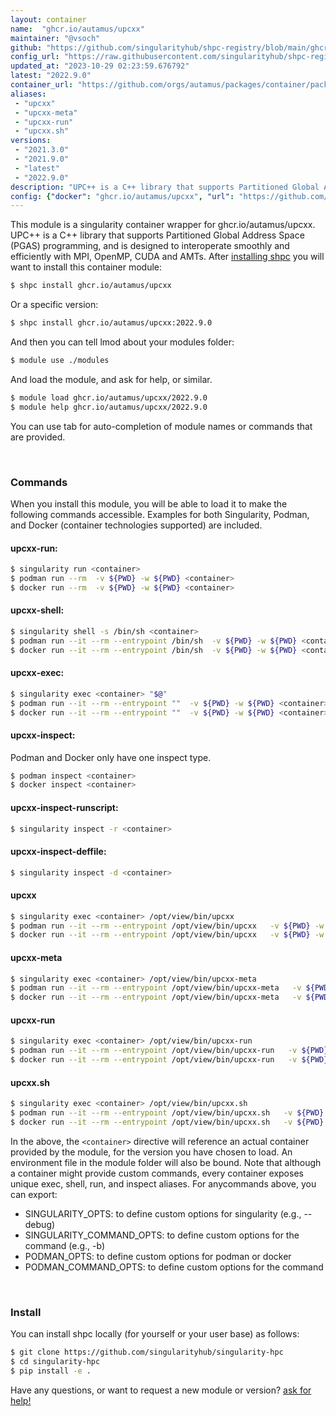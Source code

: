 ```yaml
---
layout: container
name:  "ghcr.io/autamus/upcxx"
maintainer: "@vsoch"
github: "https://github.com/singularityhub/shpc-registry/blob/main/ghcr.io/autamus/upcxx/container.yaml"
config_url: "https://raw.githubusercontent.com/singularityhub/shpc-registry/main/ghcr.io/autamus/upcxx/container.yaml"
updated_at: "2023-10-29 02:23:59.676792"
latest: "2022.9.0"
container_url: "https://github.com/orgs/autamus/packages/container/package/upcxx"
aliases:
 - "upcxx"
 - "upcxx-meta"
 - "upcxx-run"
 - "upcxx.sh"
versions:
 - "2021.3.0"
 - "2021.9.0"
 - "latest"
 - "2022.9.0"
description: "UPC++ is a C++ library that supports Partitioned Global Address Space (PGAS) programming, and is designed to interoperate smoothly and efficiently with MPI, OpenMP, CUDA and AMTs."
config: {"docker": "ghcr.io/autamus/upcxx", "url": "https://github.com/orgs/autamus/packages/container/package/upcxx", "maintainer": "@vsoch", "description": "UPC++ is a C++ library that supports Partitioned Global Address Space (PGAS) programming, and is designed to interoperate smoothly and efficiently with MPI, OpenMP, CUDA and AMTs.", "latest": {"2022.9.0": "sha256:4fb58ad779ca861344af2b8dab0ed07b89d4f7b14ffffa98c8429fe0f0779e51"}, "tags": {"2021.3.0": "sha256:5c96a1851c89e27ce2542e055c462f01f0fdd079dc39abdbae1a0f5b676255f3", "2021.9.0": "sha256:1bba1f067633ce18553bcb3ed4176dbc808d19b1e433bc279ca223f928160ab6", "latest": "sha256:4fb58ad779ca861344af2b8dab0ed07b89d4f7b14ffffa98c8429fe0f0779e51", "2022.9.0": "sha256:4fb58ad779ca861344af2b8dab0ed07b89d4f7b14ffffa98c8429fe0f0779e51"}, "aliases": {"upcxx": "/opt/view/bin/upcxx", "upcxx-meta": "/opt/view/bin/upcxx-meta", "upcxx-run": "/opt/view/bin/upcxx-run", "upcxx.sh": "/opt/view/bin/upcxx.sh"}}
---
```


This module is a singularity container wrapper for ghcr.io/autamus/upcxx.
UPC++ is a C++ library that supports Partitioned Global Address Space (PGAS) programming, and is designed to interoperate smoothly and efficiently with MPI, OpenMP, CUDA and AMTs.
After [installing shpc](#install) you will want to install this container module:


```bash
$ shpc install ghcr.io/autamus/upcxx
```

Or a specific version:

```bash
$ shpc install ghcr.io/autamus/upcxx:2022.9.0
```

And then you can tell lmod about your modules folder:

```bash
$ module use ./modules
```

And load the module, and ask for help, or similar.

```bash
$ module load ghcr.io/autamus/upcxx/2022.9.0
$ module help ghcr.io/autamus/upcxx/2022.9.0
```

You can use tab for auto-completion of module names or commands that are provided.

<br>

### Commands

When you install this module, you will be able to load it to make the following commands accessible.
Examples for both Singularity, Podman, and Docker (container technologies supported) are included.

#### upcxx-run:

```bash
$ singularity run <container>
$ podman run --rm  -v ${PWD} -w ${PWD} <container>
$ docker run --rm  -v ${PWD} -w ${PWD} <container>
```

#### upcxx-shell:

```bash
$ singularity shell -s /bin/sh <container>
$ podman run --it --rm --entrypoint /bin/sh  -v ${PWD} -w ${PWD} <container>
$ docker run --it --rm --entrypoint /bin/sh  -v ${PWD} -w ${PWD} <container>
```

#### upcxx-exec:

```bash
$ singularity exec <container> "$@"
$ podman run --it --rm --entrypoint ""  -v ${PWD} -w ${PWD} <container> "$@"
$ docker run --it --rm --entrypoint ""  -v ${PWD} -w ${PWD} <container> "$@"
```

#### upcxx-inspect:

Podman and Docker only have one inspect type.

```bash
$ podman inspect <container>
$ docker inspect <container>
```

#### upcxx-inspect-runscript:

```bash
$ singularity inspect -r <container>
```

#### upcxx-inspect-deffile:

```bash
$ singularity inspect -d <container>
```


#### upcxx

```bash
$ singularity exec <container> /opt/view/bin/upcxx
$ podman run --it --rm --entrypoint /opt/view/bin/upcxx   -v ${PWD} -w ${PWD} <container> -c " $@"
$ docker run --it --rm --entrypoint /opt/view/bin/upcxx   -v ${PWD} -w ${PWD} <container> -c " $@"
```


#### upcxx-meta

```bash
$ singularity exec <container> /opt/view/bin/upcxx-meta
$ podman run --it --rm --entrypoint /opt/view/bin/upcxx-meta   -v ${PWD} -w ${PWD} <container> -c " $@"
$ docker run --it --rm --entrypoint /opt/view/bin/upcxx-meta   -v ${PWD} -w ${PWD} <container> -c " $@"
```


#### upcxx-run

```bash
$ singularity exec <container> /opt/view/bin/upcxx-run
$ podman run --it --rm --entrypoint /opt/view/bin/upcxx-run   -v ${PWD} -w ${PWD} <container> -c " $@"
$ docker run --it --rm --entrypoint /opt/view/bin/upcxx-run   -v ${PWD} -w ${PWD} <container> -c " $@"
```


#### upcxx.sh

```bash
$ singularity exec <container> /opt/view/bin/upcxx.sh
$ podman run --it --rm --entrypoint /opt/view/bin/upcxx.sh   -v ${PWD} -w ${PWD} <container> -c " $@"
$ docker run --it --rm --entrypoint /opt/view/bin/upcxx.sh   -v ${PWD} -w ${PWD} <container> -c " $@"
```



In the above, the `<container>` directive will reference an actual container provided
by the module, for the version you have chosen to load. An environment file in the
module folder will also be bound. Note that although a container
might provide custom commands, every container exposes unique exec, shell, run, and
inspect aliases. For anycommands above, you can export:

 - SINGULARITY_OPTS: to define custom options for singularity (e.g., --debug)
 - SINGULARITY_COMMAND_OPTS: to define custom options for the command (e.g., -b)
 - PODMAN_OPTS: to define custom options for podman or docker
 - PODMAN_COMMAND_OPTS: to define custom options for the command

<br>

### Install

You can install shpc locally (for yourself or your user base) as follows:

```bash
$ git clone https://github.com/singularityhub/singularity-hpc
$ cd singularity-hpc
$ pip install -e .
```

Have any questions, or want to request a new module or version? [ask for help!](https://github.com/singularityhub/singularity-hpc/issues)